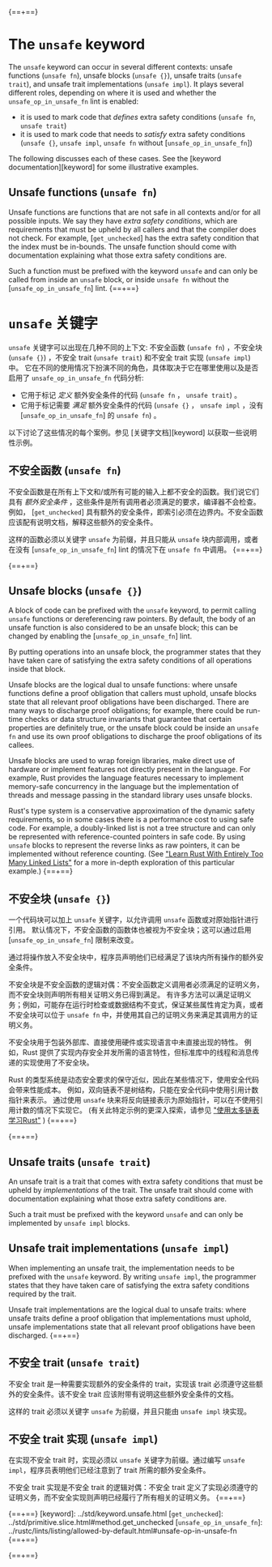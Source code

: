 {==+==}
# The `unsafe` keyword

The `unsafe` keyword can occur in several different contexts:
unsafe functions (`unsafe fn`), unsafe blocks (`unsafe {}`), unsafe traits (`unsafe trait`), and unsafe trait implementations (`unsafe impl`).
It plays several different roles, depending on where it is used and whether the `unsafe_op_in_unsafe_fn` lint is enabled:
- it is used to mark code that *defines* extra safety conditions (`unsafe fn`, `unsafe trait`)
- it is used to mark code that needs to *satisfy* extra safety conditions (`unsafe {}`, `unsafe impl`, `unsafe fn` without [`unsafe_op_in_unsafe_fn`])

The following discusses each of these cases.
See the [keyword documentation][keyword] for some illustrative examples.

## Unsafe functions (`unsafe fn`)

Unsafe functions are functions that are not safe in all contexts and/or for all possible inputs.
We say they have *extra safety conditions*, which are requirements that must be upheld by all callers and that the compiler does not check.
For example, [`get_unchecked`] has the extra safety condition that the index must be in-bounds.
The unsafe function should come with documentation explaining what those extra safety conditions are.

Such a function must be prefixed with the keyword `unsafe` and can only be called from inside an `unsafe` block, or inside `unsafe fn` without the [`unsafe_op_in_unsafe_fn`] lint.
{==+==}
# `unsafe` 关键字

`unsafe` 关键字可以出现在几种不同的上下文: 不安全函数 (`unsafe fn`) ，不安全块 (`unsafe {}`) ，不安全 trait (`unsafe trait`) 和不安全 trait 实现 (`unsafe impl`) 中。
它在不同的使用情况下扮演不同的角色，具体取决于它在哪里使用以及是否启用了 `unsafe_op_in_unsafe_fn` 代码分析: 

- 它用于标记 *定义* 额外安全条件的代码 (`unsafe fn` ， `unsafe trait`) 。
- 它用于标记需要 *满足* 额外安全条件的代码 (`unsafe {}` ， `unsafe impl` ，没有 [`unsafe_op_in_unsafe_fn`] 的 `unsafe fn`) 。

以下讨论了这些情况的每个案例。参见 [关键字文档][keyword] 以获取一些说明性示例。

## 不安全函数 (`unsafe fn`)

不安全函数是在所有上下文和/或所有可能的输入上都不安全的函数。我们说它们具有 *额外安全条件* ，这些条件是所有调用者必须满足的要求，编译器不会检查。
例如， [`get_unchecked`] 具有额外的安全条件，即索引必须在边界内。不安全函数应该配有说明文档，解释这些额外的安全条件。

这样的函数必须以关键字 `unsafe` 为前缀，并且只能从 `unsafe` 块内部调用，或者在没有 [`unsafe_op_in_unsafe_fn`] lint 的情况下在 `unsafe fn` 中调用。
{==+==}


{==+==}
## Unsafe blocks (`unsafe {}`)

A block of code can be prefixed with the `unsafe` keyword, to permit calling `unsafe` functions or dereferencing raw pointers.
By default, the body of an unsafe function is also considered to be an unsafe block;
this can be changed by enabling the [`unsafe_op_in_unsafe_fn`] lint.

By putting operations into an unsafe block, the programmer states that they have taken care of satisfying the extra safety conditions of all operations inside that block.

Unsafe blocks are the logical dual to unsafe functions:
where unsafe functions define a proof obligation that callers must uphold, unsafe blocks state that all relevant proof obligations have been discharged.
There are many ways to discharge proof obligations;
for example, there could be run-time checks or data structure invariants that guarantee that certain properties are definitely true, or the unsafe block could be inside an `unsafe fn` and use its own proof obligations to discharge the proof obligations of its callees.

Unsafe blocks are used to wrap foreign libraries, make direct use of hardware or implement features not directly present in the language.
For example, Rust provides the language features necessary to implement memory-safe concurrency in the language but the implementation of threads and message passing in the standard library uses unsafe blocks.

Rust's type system is a conservative approximation of the dynamic safety requirements, so in some cases there is a performance cost to using safe code.
For example, a doubly-linked list is not a tree structure and can only be represented with reference-counted pointers in safe code.
By using `unsafe` blocks to represent the reverse links as raw pointers, it can be implemented without reference counting.
(See ["Learn Rust With Entirely Too Many Linked Lists"](https://rust-unofficial.github.io/too-many-lists/) for a more in-depth exploration of this particular example.)
{==+==}
## 不安全块 (`unsafe {}`)

一个代码块可以加上 `unsafe` 关键字，以允许调用 `unsafe` 函数或对原始指针进行引用。
默认情况下，不安全函数的函数体也被视为不安全块；这可以通过启用 [`unsafe_op_in_unsafe_fn`] 限制来改变。

通过将操作放入不安全块中，程序员声明他们已经满足了该块内所有操作的额外安全条件。

不安全块是不安全函数的逻辑对偶：不安全函数定义调用者必须满足的证明义务，而不安全块则声明所有相关证明义务已得到满足。
有许多方法可以满足证明义务；例如，可能存在运行时检查或数据结构不变式，保证某些属性肯定为真，或者不安全块可以位于 `unsafe fn` 中，并使用其自己的证明义务来满足其调用方的证明义务。

不安全块用于包装外部库、直接使用硬件或实现语言中未直接出现的特性。
例如，Rust 提供了实现内存安全并发所需的语言特性，但标准库中的线程和消息传递的实现使用了不安全块。

Rust 的类型系统是动态安全要求的保守近似，因此在某些情况下，使用安全代码会带来性能成本。
例如，双向链表不是树结构，只能在安全代码中使用引用计数指针来表示。
通过使用 `unsafe` 块来将反向链接表示为原始指针，可以在不使用引用计数的情况下实现它。
 (有关此特定示例的更深入探索，请参见 ["使用太多链表学习Rust"](https://rust-unofficial.github.io/too-many-lists/) )
{==+==}


{==+==}
## Unsafe traits (`unsafe trait`)

An unsafe trait is a trait that comes with extra safety conditions that must be upheld by *implementations* of the trait.
The unsafe trait should come with documentation explaining what those extra safety conditions are.

Such a trait must be prefixed with the keyword `unsafe` and can only be implemented by `unsafe impl` blocks.

## Unsafe trait implementations (`unsafe impl`)

When implementing an unsafe trait, the implementation needs to be prefixed with the `unsafe` keyword.
By writing `unsafe impl`, the programmer states that they have taken care of satisfying the extra safety conditions required by the trait.

Unsafe trait implementations are the logical dual to unsafe traits: where unsafe traits define a proof obligation that implementations must uphold, unsafe implementations state that all relevant proof obligations have been discharged.
{==+==}
## 不安全 trait (`unsafe trait`)

不安全 trait 是一种需要实现额外的安全条件的 trait，实现该 trait 必须遵守这些额外的安全条件。该不安全 trait 应该附带有说明这些额外安全条件的文档。

这样的 trait 必须以关键字 `unsafe` 为前缀，并且只能由 `unsafe impl` 块实现。

## 不安全 trait 实现 (`unsafe impl`)

在实现不安全 trait 时，实现必须以 `unsafe` 关键字为前缀。通过编写 `unsafe impl`，程序员表明他们已经注意到了 trait 所需的额外安全条件。

不安全 trait 实现是不安全 trait 的逻辑对偶：不安全 trait 定义了实现必须遵守的证明义务，而不安全实现则声明已经履行了所有相关的证明义务。
{==+==}


{==+==}
[keyword]: ../std/keyword.unsafe.html
[`get_unchecked`]: ../std/primitive.slice.html#method.get_unchecked
[`unsafe_op_in_unsafe_fn`]: ../rustc/lints/listing/allowed-by-default.html#unsafe-op-in-unsafe-fn
{==+==}

{==+==}